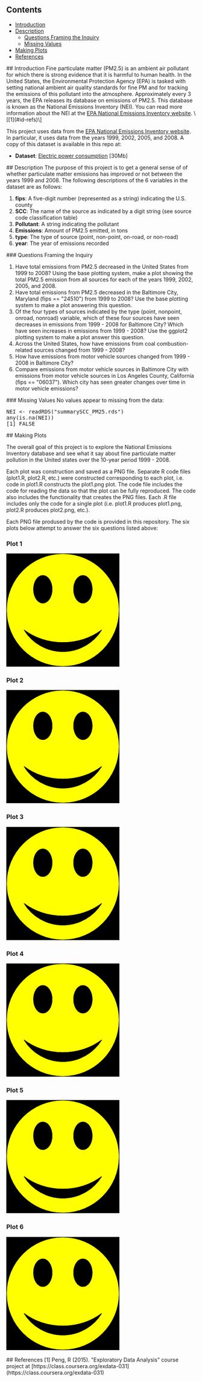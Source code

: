 ## Contents  
- [Introduction](#id-intro)  
- [Description](#id-description)  
  - [Questions Framing the Inquiry](#id-questions-inquiry)
  - [Missing Values](#id-missing-values)
- [Making Plots](#id-making-plots)  
- [References](#id-refs)

<div id='id-intro'/>
## Introduction
Fine particulate matter (PM2.5) is an ambient air pollutant for which there is strong evidence that it is harmful to human health. In the United States, the Environmental Protection Agency (EPA) is tasked with setting national ambient air quality standards for fine PM and for tracking the emissions of this pollutant into the atmosphere. Approximately every 3 years, the EPA releases its database on emissions of PM2.5. This database is known as the National Emissions Inventory (NEI). You can read more information about the NEI at the <a href="http://www.epa.gov/ttn/chief/eiinformation.html">EPA National Emissions Inventory website</a>. \[[1](#id-refs)\]

This project uses data from the <a href="http://www.epa.gov/ttn/chief/eiinformation.html">EPA National Emissions Inventory website</a>.
In particular, it uses data from the years 1999, 2002, 2005, and 2008.  A copy of this dataset is available in this repo at:  

* <b>Dataset</b>: <a href="https://tbd">Electric power consumption</a> [30Mb]

<div id='id-description'/>
## Description
The purpose of this project is to get a general sense of of whether particulate matter emissions has improved or not between the years 1999 and 2008.
The following descriptions of the 6 variables in the dataset are as follows:

<ol>
<li><b>fips</b>: A five-digit number (represented as a string) indicating the U.S. county </li>
<li><b>SCC</b>: The name of the source as indicated by a digit string (see source code classification table) </li>
<li><b>Pollutant</b>: A string indicating the pollutant </li>
<li><b>Emissions</b>: Amount of PM2.5 emitted, in tons </li>
<li><b>type</b>: The type of source (point, non-point, on-road, or non-road) </li>
<li><b>year</b>: The year of emissions recorded </li>
</ol>

<div id='id-questions-inquiry'/>
### Questions Framing the Inquiry
<ol>
<li>Have total emissions from PM2.5 decreased in the United States from 1999 to 2008? Using the base plotting system, make a plot showing the total PM2.5 emission from all sources for each of the years 1999, 2002, 2005, and 2008.</li>
<li>Have total emissions from PM2.5 decreased in the Baltimore City, Maryland (fips == "24510") from 1999 to 2008? Use the base plotting system to make a plot answering this question.</li>
<li>Of the four types of sources indicated by the type (point, nonpoint, onroad, nonroad) variable, which of these four sources have seen decreases in emissions from 1999 - 2008 for Baltimore City? Which have seen increases in emissions from 1999 - 2008? Use the ggplot2 plotting system to make a plot answer this question.</li>
<li>Across the United States, how have emissions from coal combustion-related sources changed from 1999 - 2008?</li>
<li>How have emissions from motor vehicle sources changed from 1999 - 2008 in Baltimore City?</li>
<li>Compare emissions from motor vehicle sources in Baltimore City with emissions from motor vehicle sources in Los Angeles County, California (fips == "06037"). Which city has seen greater changes over time in motor vehicle emissions?</li>
</ol>

<div id='id-missing-values'/>
### Missing Values
No values appear to missing from the data:
<pre>
NEI <- readRDS("summarySCC_PM25.rds")
any(is.na(NEI))
[1] FALSE
</pre>

<div id='id-making-plots'/>
## Making Plots

The overall goal of this project is to explore the National Emissions Inventory database and see what it say about fine particulate matter pollution in the United states over the 10-year period 1999 - 2008. 


Each plot was construction and saved as a PNG file.
Separate R code files (plot1.R, plot2.R, etc.) were constructed corresponding to each plot, i.e. code in plot1.R constructs the plot1.png plot. The code file includes the  code for reading the data so that the plot can be fully reproduced.  The code also includes the functionality that creates the PNG files. Each .R file includes only the code for a single plot (i.e. plot1.R produces plot1.png, plot2.R produces plot2.png, etc.).  

Each PNG file prodused by the code is provided in this repository.  The six plots below attempt to answer the six questions listed above: 

### Plot 1
![plot1.png](plot1.png) 

### Plot 2
![plot2.png](plot2.png) 

### Plot 3
![plot3.png](plot3.png) 


### Plot 4
![plot4](plot4.png) 

### Plot 5
![plot5](plot5.png) 

### Plot 6
![plot6](plot6.png) 

<div id='id-refs'/>
## References
[1] Peng, R (2015). "Exploratory Data Analysis" course project at [https://class.coursera.org/exdata-031](https://class.coursera.org/exdata-031)

